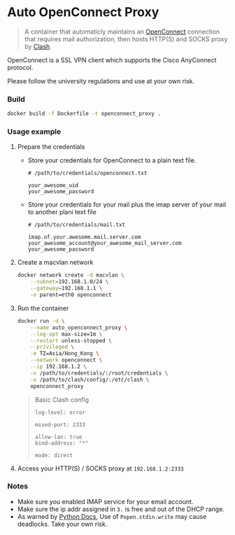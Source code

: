 # Auto OpenConnect Proxy

> A container that automaticly maintains an [OpenConnect](https://www.infradead.org/openconnect/)
> connection that requires mail authorization,
> then hosts HTTP(S) and SOCKS proxy by [Clash](https://github.com/Dreamacro/clash).

OpenConnect is a SSL VPN client which supports the Cisco AnyConnect protocol.

Please follow the university regulations and use at your own risk.


### Build
```bash
docker build -f Dockerfile -t openconnect_proxy .
```

### Usage example
1. Prepare the credentials
    * Store your credentials for OpenConnect to a plain text file.
        ```
        # /path/to/credentials/openconnect.txt

        your_awesome_uid
        your_awesome_password
        ```
    * Store your credentials for your mail plus the imap server of your mail to another plani text file
        ```
        # /path/to/credentials/mail.txt

        imap.of.your.awesome.mail.server.com
        your_awesome_account@your_awesome_mail_server.com
        your_awesome_password
        ```

2. Create a macvlan network
    ```bash
    docker network create -d macvlan \
        --subnet=192.168.1.0/24 \
        --gateway=192.168.1.1 \
        -o parent=eth0 openconnect
    ```

3. Run the container
    ```bash
    docker run -d \
        --name auto_openconnect_proxy \
        --log-opt max-size=1m \
        --restart unless-stopped \
        --privileged \
        -e TZ=Asia/Hong_Kong \
        --network openconnect \
        --ip 192.168.1.2 \
        -v /path/to/credentials/:/root/credentials \
        -v /path/to/clash/config/:/etc/clash \
        openconnect_proxy
    ```
   > Basic Clash config
   > ```
   > log-level: error
   > 
   > mixed-port: 2333
   > 
   > allow-lan: true
   > bind-address: "*"
   > 
   > mode: direct
   > ```
4. Access your HTTP(S) / SOCKS proxy at `192.168.1.2:2333`

### Notes
* Make sure you enabled IMAP service for your email account.
* Make sure the ip addr assigned in `3.` is free and out of the DHCP range.
* As warned by [Python Docs](https://docs.python.org/3/library/subprocess.html#subprocess.Popen.stdin),
Use of `Popen.stdin.write` may cause deadlocks. Take your own risk.
